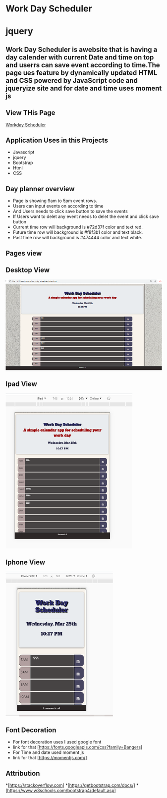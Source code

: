 # Work Day Scheduler

# jquery
## Work Day Scheduler is awebsite that is having a day calender  with current Date and time on top  and userrs can save event according to  time.The page ues feature by dynamically updated HTML and CSS powered by JavaScript code and jqueryize site and for date and time uses moment js

## View THis Page 
[Workday Scheduler](https://rumardas.github.io/work_day_scheduler/)

## Application Uses in this Projects
* Javascript
* jquery
* Bootstrap
* Html
* CSS

## Day planner overview
* Page is showing 9am to 5pm event rows.
* Users can input events on according to time
* And Users needs to click save button to save the events
* If Users want to delet any event needs to delet the event and click save button
* Current time row will background is #72d37f color and text red.
* Future time row will background is #f8f3b1 color and text black.
* Past time row will background is #474444 color and text white.


## Pages  view
## Desktop View
![Test Image 1](./assets/desktop.png)
## Ipad View
![Test Image 2](./assets/ipad.png)
## Iphone View
![Test Image 2](./assets/iphone.png)
## Font Decoration 

* For font decoration uses I used google font 
* link for that [https://fonts.googleapis.com/css?family=Bangers]
* For Time and date used moment js
* link for that [https://momentjs.com/]

## Attribution
*[https://stackoverflow.com]
*[https://getbootstrap.com/docs/]
*[https://www.w3schools.com/bootstrap4/default.asp]